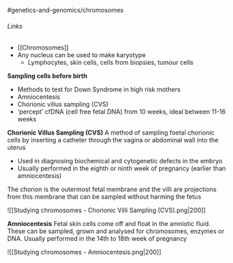 #genetics-and-genomics/chromosomes
###### Links
- [[Chromosomes]]
- Any nucleus can be used to make karyotype
	- Lymphocytes, skin cells, cells from biopsies, tumour cells

**Sampling cells before birth**
- Methods to test for Down Syndrome in high risk mothers
- Amniocentesis
- Chorionic villus sampling (CVS)
- ‘percept’ cfDNA (cell free fetal DNA) from 10 weeks, ideal between 11-16 weeks




**Chorionic Villus Sampling (CVS)**
A method of sampling foetal chorionic cells by inserting a catheter through the vagina or abdominal wall into the uterus
- Used in diagnosing biochemical and cytogenetic defects in the embryo
- Usually performed in the eighth or ninth week of pregnancy (earlier than amniocentesis)

The chorion is the outermost fetal membrane and the villi are projections from this membrane that can be sampled without harming the fetus

![[Studying chromosomes - Chorionic Villi Sampling (CVS).png|200]]


**Amniocentesis**
Fetal skin cells come off and float in the amniotic fluid. These can be sampled, grown and analysed for chromosomes, enzymes or DNA. Usually performed in the 14th to 18th week of pregnancy

![[Studying chromosomes - Amniocentesis.png|200]]

